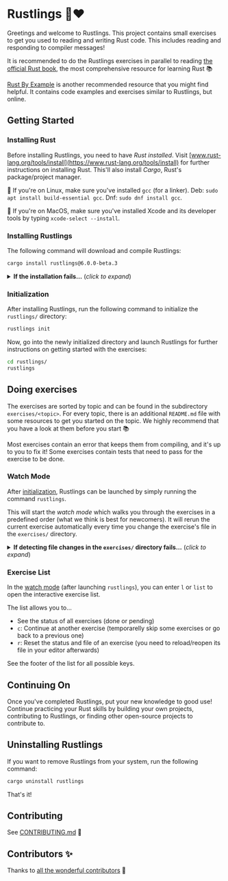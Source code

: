 <div class="oranda-hide">

# Rustlings 🦀❤️

</div>

Greetings and welcome to Rustlings.
This project contains small exercises to get you used to reading and writing Rust code.
This includes reading and responding to compiler messages!

It is recommended to do the Rustlings exercises in parallel to reading [the official Rust book](https://doc.rust-lang.org/book/), the most comprehensive resource for learning Rust 📚️

[Rust By Example](https://doc.rust-lang.org/rust-by-example/) is another recommended resource that you might find helpful.
It contains code examples and exercises similar to Rustlings, but online.

## Getting Started

### Installing Rust

Before installing Rustlings, you need to have _Rust installed_.
Visit [www.rust-lang.org/tools/install](https://www.rust-lang.org/tools/install) for further instructions on installing Rust.
This'll also install _Cargo_, Rust's package/project manager.

🐧 If you're on Linux, make sure you've installed `gcc` (for a linker). Deb: `sudo apt install build-essential gcc`. Dnf: `sudo dnf install gcc`.

🍎 If you're on MacOS, make sure you've installed Xcode and its developer tools by typing `xcode-select --install`.

### Installing Rustlings

The following command will download and compile Rustlings:

<!-- TODO: Remove @6.0.0-beta.x -->

```bash
cargo install rustlings@6.0.0-beta.3
```

<details>
<summary><strong>If the installation fails…</strong> (<em>click to expand</em>)</summary>

<!-- TODO: Remove @6.0.0-beta.x -->

- Make sure you have the latest Rust version by running `rustup update`.
- Try adding the `--locked` flag: `cargo install rustlings@6.0.0-beta.3 --locked`
- Otherwise, please [report the issue](https://github.com/rust-lang/rustlings/issues/new).

</details>

### Initialization

After installing Rustlings, run the following command to initialize the `rustlings/` directory:

```bash
rustlings init
```

Now, go into the newly initialized directory and launch Rustlings for further instructions on getting started with the exercises:

```bash
cd rustlings/
rustlings
```

## Doing exercises

The exercises are sorted by topic and can be found in the subdirectory `exercises/<topic>`.
For every topic, there is an additional `README.md` file with some resources to get you started on the topic.
We highly recommend that you have a look at them before you start 📚️

Most exercises contain an error that keeps them from compiling, and it's up to you to fix it!
Some exercises contain tests that need to pass for the exercise to be done.

### Watch Mode

After [initialization](#initialization), Rustlings can be launched by simply running the command `rustlings`.

This will start the _watch mode_ which walks you through the exercises in a predefined order (what we think is best for newcomers).
It will rerun the current exercise automatically every time you change the exercise's file in the `exercises/` directory.

<details>
<summary><strong>If detecting file changes in the <code>exercises/</code> directory fails…</strong> (<em>click to expand</em>)</summary>

> You can add the `--manual-run` flag (`rustlings --manual-run`) to manually rerun the current exercise by entering `r` or `run` in the watch mode.
>
> Please [report the issue](https://github.com/rust-lang/rustlings/issues/new) with some information about your operating system and whether you run Rustlings in a container or virtual machine (e.g. WSL).

</details>

### Exercise List

In the [watch mode](#watch-mode) (after launching `rustlings`), you can enter `l` or `list` to open the interactive exercise list.

The list allows you to…

- See the status of all exercises (done or pending)
- `c`: Continue at another exercise (temporarelly skip some exercises or go back to a previous one)
- `r`: Reset the status and file of an exercise (you need to reload/reopen its file in your editor afterwards)

See the footer of the list for all possible keys.

## Continuing On

<!-- TODO: Mention third-party exercises -->

Once you've completed Rustlings, put your new knowledge to good use!
Continue practicing your Rust skills by building your own projects, contributing to Rustlings, or finding other open-source projects to contribute to.

## Uninstalling Rustlings

If you want to remove Rustlings from your system, run the following command:

```bash
cargo uninstall rustlings
```

That's it!

## Contributing

See [CONTRIBUTING.md](https://github.com/rust-lang/rustlings/blob/main/CONTRIBUTING.md) 🔗

## Contributors ✨

Thanks to [all the wonderful contributors](https://github.com/rust-lang/rustlings/graphs/contributors) 🎉
